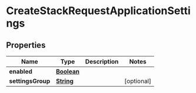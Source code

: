 

# CreateStackRequestApplicationSettings


## Properties

| Name | Type | Description | Notes |
|------------ | ------------- | ------------- | -------------|
|**enabled** | [**Boolean**](Boolean.md) |  |  |
|**settingsGroup** | [**String**](String.md) |  |  [optional] |



